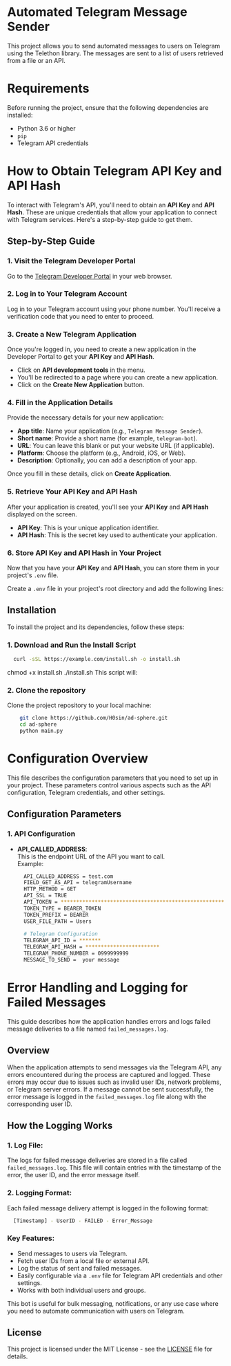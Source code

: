 # Automated Telegram Message Sender

This project allows you to send automated messages to users on Telegram using the Telethon library. The messages are sent to a list of users retrieved from a file or an API.

# Requirements

Before running the project, ensure that the following dependencies are installed:

- Python 3.6 or higher
- `pip`
- Telegram API credentials

# How to Obtain Telegram API Key and API Hash

To interact with Telegram's API, you'll need to obtain an **API Key** and **API Hash**. These are unique credentials that allow your application to connect with Telegram services. Here's a step-by-step guide to get them.

## Step-by-Step Guide

### 1. Visit the Telegram Developer Portal
Go to the [Telegram Developer Portal](https://my.telegram.org/auth) in your web browser.

### 2. Log in to Your Telegram Account
Log in to your Telegram account using your phone number. You'll receive a verification code that you need to enter to proceed.

### 3. Create a New Telegram Application
Once you're logged in, you need to create a new application in the Developer Portal to get your **API Key** and **API Hash**.

- Click on **API development tools** in the menu.
- You'll be redirected to a page where you can create a new application.
- Click on the **Create New Application** button.

### 4. Fill in the Application Details
Provide the necessary details for your new application:
- **App title**: Name your application (e.g., `Telegram Message Sender`).
- **Short name**: Provide a short name (for example, `telegram-bot`).
- **URL**: You can leave this blank or put your website URL (if applicable).
- **Platform**: Choose the platform (e.g., Android, iOS, or Web).
- **Description**: Optionally, you can add a description of your app.

Once you fill in these details, click on **Create Application**.

### 5. Retrieve Your API Key and API Hash
After your application is created, you'll see your **API Key** and **API Hash** displayed on the screen.

- **API Key**: This is your unique application identifier.
- **API Hash**: This is the secret key used to authenticate your application.

### 6. Store API Key and API Hash in Your Project
Now that you have your **API Key** and **API Hash**, you can store them in your project's `.env` file.

Create a `.env` file in your project's root directory and add the following lines:


## Installation

To install the project and its dependencies, follow these steps:

### 1. Download and Run the Install Script

```bash
  curl -sSL https://example.com/install.sh -o install.sh
```
chmod +x install.sh
./install.sh
This script will:

### 2. Clone the repository

Clone the project repository to your local machine:

```bash
    git clone https://github.com/H0sin/ad-sphere.git
    cd ad-sphere
    python main.py
```

# Configuration Overview

This file describes the configuration parameters that you need to set up in your project. These parameters control various aspects such as the API configuration, Telegram credentials, and other settings.

## Configuration Parameters

### 1. **API Configuration**

- **API_CALLED_ADDRESS**:  
  This is the endpoint URL of the API you want to call.  
  Example:  
  ```bash
    API_CALLED_ADDRESS = test.com
    FIELD_GET_AS_API = telegramUsername
    HTTP_METHOD = GET
    API_SSL = TRUE
    API_TOKEN = ****************************************************************************
    TOKEN_TYPE = BEARER_TOKEN
    TOKEN_PREFIX = BEARER
    USER_FILE_PATH = Users
    
    # Telegram Configuration
    TELEGRAM_API_ID = *******
    TELEGRAM_API_HASH = ************************
    TELEGRAM_PHONE_NUMBER = 0999999999
    MESSAGE_TO_SEND =  your message 
  ```

# Error Handling and Logging for Failed Messages

This guide describes how the application handles errors and logs failed message deliveries to a file named `failed_messages.log`.

## Overview

When the application attempts to send messages via the Telegram API, any errors encountered during the process are captured and logged. These errors may occur due to issues such as invalid user IDs, network problems, or Telegram server errors. If a message cannot be sent successfully, the error message is logged in the `failed_messages.log` file along with the corresponding user ID.

## How the Logging Works

### 1. **Log File**:  
The logs for failed message deliveries are stored in a file called `failed_messages.log`. This file will contain entries with the timestamp of the error, the user ID, and the error message itself.

### 2. **Logging Format**:
Each failed message delivery attempt is logged in the following format:
```bash
  [Timestamp] - UserID - FAILED - Error_Message
```

### Key Features:
- Send messages to users via Telegram.
- Fetch user IDs from a local file or external API.
- Log the status of sent and failed messages.
- Easily configurable via a `.env` file for Telegram API credentials and other settings.
- Works with both individual users and groups.

This bot is useful for bulk messaging, notifications, or any use case where you need to automate communication with users on Telegram.

## License
This project is licensed under the MIT License - see the [LICENSE](LICENSE) file for details.
